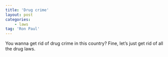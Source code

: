 ```yaml
---
title: 'Drug crime'
layout: post
categories:
    - laws
tag: 'Ron Paul'
---
```


You wanna get rid of drug crime in this country? Fine, let’s just get rid of all the drug laws.